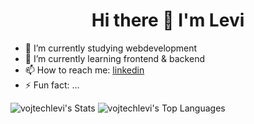 <h1 align='center'>
  Hi there 👋 I'm Levi
</h1>

- 🔭 I’m currently studying webdevelopment
- 🌱 I’m currently learning frontend & backend
- 📫 How to reach me: [linkedin](www.linkedin.com/in/leviekström)
- ⚡ Fun fact: ...

![vojtechlevi's Stats](https://github-readme-stats.vercel.app/api?username=vojtechlevi&theme=vue-dark&show_icons=true&hide_border=true&count_private=true)
![vojtechlevi's Top Languages](https://github-readme-stats.vercel.app/api/top-langs/?username=vojtechlevi&theme=vue-dark&show_icons=true&hide_border=true&layout=compact)







